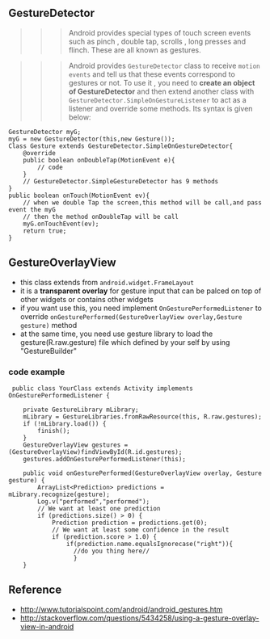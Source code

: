 ## GestureDetector

>>>Android provides special types of touch screen events such as pinch , double tap, scrolls , long presses and flinch. These are all known as gestures.

>>>Android provides `GestureDetector` class to receive `motion events` and tell us that these events correspond to gestures or not. To use it , you need to **create an object of GestureDetector** and then extend another class with `GestureDetector.SimpleOnGestureListener` to act as a listener and override some methods. Its syntax is given below:

    GestureDetector myG;
    myG = new GestureDetector(this,new Gesture());
    Class Gesture extends GestureDetector.SimpleOnGestureDetector{
        @override
        public boolean onDoubleTap(MotionEvent e){
            // code
        }
        // GestureDetector.SimpleGestureDetector has 9 methods
    }
    public boolean onTouch(MotionEvent ev){
        // when we double Tap the screen,this method will be call,and pass event the myG
        // then the method onDoubleTap will be call
        myG.onTouchEvent(ev);
        return true;
    }
    


## GestureOverlayView
 - this class extends from `android.widget.FrameLayout`
 - it is a **transparent overlay** for gesture input that can be palced on top of other widgets or contains other widgets
 - if you want use this, you need implement `OnGesturePerformedListener` to override `onGesturePerformed(GestureOverlayView overlay,Gesture gesture)` method
 - at the same time, you need use gesture library to load the gesture(R.raw.gesture) file which defined by your self by using "GestureBuilder"
 
### code example
    
     public class YourClass extends Activity implements OnGesturePerformedListener {

        private GestureLibrary mLibrary;
        mLibrary = GestureLibraries.fromRawResource(this, R.raw.gestures);
        if (!mLibrary.load()) {
            finish();
        }
        GestureOverlayView gestures =    (GestureOverlayView)findViewById(R.id.gestures);
        gestures.addOnGesturePerformedListener(this);

        public void onGesturePerformed(GestureOverlayView overlay, Gesture gesture) {
            ArrayList<Prediction> predictions = mLibrary.recognize(gesture);
            Log.v("performed","performed");
            // We want at least one prediction
            if (predictions.size() > 0) {
                Prediction prediction = predictions.get(0);
                // We want at least some confidence in the result
                if (prediction.score > 1.0) {
                    if(prediction.name.equalsIgnorecase("right")){
                      //do you thing here//
                      }
        }

## Reference
- http://www.tutorialspoint.com/android/android_gestures.htm
- http://stackoverflow.com/questions/5434258/using-a-gesture-overlay-view-in-android